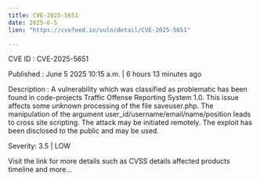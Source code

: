 ```yaml
---
title: CVE-2025-5651
date: 2025-6-5
lien: "https://cvefeed.io/vuln/detail/CVE-2025-5651"

---
```


CVE ID : CVE-2025-5651

Published :  June 5
2025
10:15 a.m. | 6 hours
13 minutes ago

Description : A vulnerability
which was classified as problematic
has been found in code-projects Traffic Offense Reporting System 1.0. This issue affects some unknown processing of the file saveuser.php. The manipulation of the argument user_id/username/email/name/position leads to cross site scripting. The attack may be initiated remotely. The exploit has been disclosed to the public and may be used.

Severity: 3.5 | LOW

Visit the link for more details
such as CVSS details
affected products
timeline
and more...
